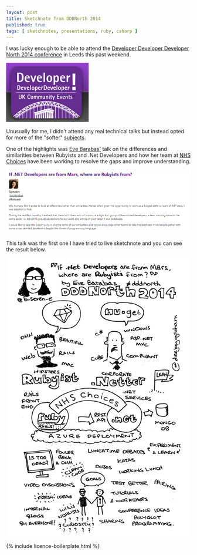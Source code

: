 ```yaml
---
layout: post
title: Sketchnote from DDDNorth 2014
published: true
tags: [ sketchnotes, presentations, ruby, csharp ]
---
```


I was lucky enough to be able to attend the [Developer Developer Developer North 
2014 conference](http://www.dddnorth.co.uk/) in Leeds this past weekend. 

![ddd north](/img/posts/sketchote-from-ddd-north-2014/dddnorth-logo.png)

Unusually for me, I didn't attend any real technical talks but instead opted for 
more of the "softer" [subjects](http://www.dddnorth.co.uk/Schedule). 

One of the highlights was [Eve Barabas'](http://www.twitter.com/b_seven_e) talk on 
the differences and similarities between Rubyists and .Net Developers and how her team 
at [NHS Choices](http://www.nhs.uk/Pages/HomePage.aspx) have been working to 
resolve the gaps and improve understanding.

<img src="/img/posts/sketchote-from-ddd-north-2014/session-summary.png" class="img-responsive" alt="ddd north" />

This talk was the first one I have tried to live sketchnote and you can see the 
result below.

<img src="/img/posts/sketchote-from-ddd-north-2014/dddnorth-2014-ruby-dotnet-talk-lofi.png" class="img-responsive" alt="ddd north sketchnote" />

{% include licence-boilerplate.html %}
